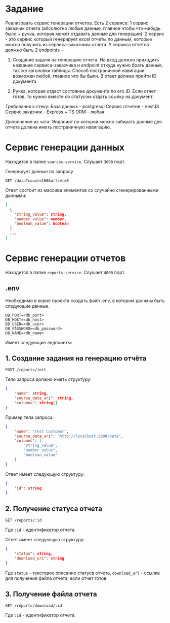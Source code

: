 # Задание
Реализовать сервис генерации отчетов. Есть 2 сервиса: 1 сервис заказчик отчета (абсолютно любые данные, главное чтобы что-нибудь было + ручка, которая может отдавать данные для генерации). 2 сервис - это сервис который генерирует excel отчеты по данным, которые можно получить из сервиса-заказчика отчета. У сервиса отчетов должно быть 2 endpoints - 

1) Создание задачи на генерацию отчета. На вход должно приходить название сервиса-заказчика и endpoint откуда нужно брать данные, так же заголовки таблицы. Способ постраничной навигации возможен любой, главное что бы были. В ответ должен прийти ID документа

2) Ручка, которая отдаст состояние документа по его ID. Если отчет готов, то нужно вместе со статусом отдать ссылку на документ. 

Требования к стеку:
База данных - postgresql
Сервис отчетов - nestJS
Сервис заказчик - Express + TS
ORM - любая

Дополнение из чата: Эндпоинт по которой можно забирать данные для отчета должна иметь постраничную навигацию.

# Сервис генерации данных
Находится в папке `sources-service`. Слушает `3000` порт.

Генерирует данные по запросу
```
GET /data?count=100&offset=0
```

Ответ состоит из массива элементов со случайно сгенерированными данными:
```json
[
  {
    "string_value": string,
    "number_value": number,
    "boolean_value": boolean
  }
  ...
]
```

# Сервис генерации отчетов
Находится в папке `reports-service`. Слушает `4000` порт.

## .env
Необходимо в корне проекта создать файл .env, в котором должны быть следующие двнные.
```
DB_PORT=<db_port>
DB_HOST=<db_host>
DB_USER=<db_user>
DB_PASSWORD=<db_password>
DB_NAME=<db_name>
```

Имеет следующие эндпоинты:

## 1. Создание задания на генерацию отчёта
```
POST /reports/init
```

Тело запроса должно иметь структуру:
```json
{
	"name": string,
	"source_data_uri": string,
	"columns": string[]
}
```
Пример тела запроса:
```json
{
	"name": "test customer",
	"source_data_uri": "http://localhost:3000/data",
	"columns": [
		"string_value",
		"number_value",
		"boolean_value"
	]
}
```

Ответ имеет следующую структуру:
```json
{
	"id": string
}
```

## 2. Получение статуса отчета
```
GET /reports/:id
```

Где `:id` - идентификатор отчета.

Ответ имеет следующую структуру:
```json
{
	"status": string,
	"download_uri": string
}
```
Где `status` - текстовое описание статуса отчета, `download_url` - ссылка для получения файла отчета, если отчет готов.

## 3. Получение файла отчета
```
GET /reports/download/:id
```

Где `:id` - идентификатор отчета.